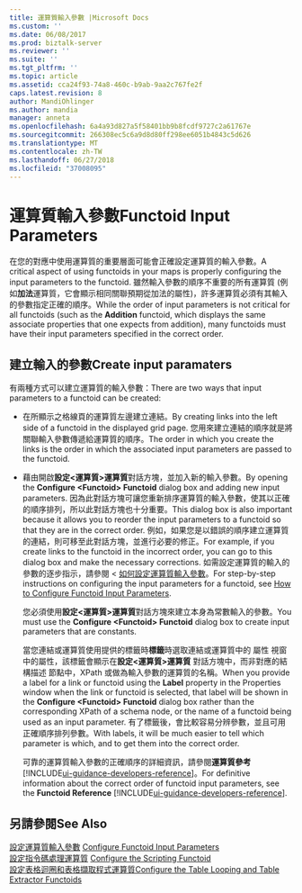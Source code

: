 ```yaml
---
title: 運算質輸入參數 |Microsoft Docs
ms.custom: ''
ms.date: 06/08/2017
ms.prod: biztalk-server
ms.reviewer: ''
ms.suite: ''
ms.tgt_pltfrm: ''
ms.topic: article
ms.assetid: cca24f93-74a8-460c-b9ab-9aa2c767fe2f
caps.latest.revision: 8
author: MandiOhlinger
ms.author: mandia
manager: anneta
ms.openlocfilehash: 6a4a93d827a5f58401bb9b8fcdf9727c2a61767e
ms.sourcegitcommit: 266308ec5c6a9d8d80ff298ee6051b4843c5d626
ms.translationtype: MT
ms.contentlocale: zh-TW
ms.lasthandoff: 06/27/2018
ms.locfileid: "37008095"
---
```

# <a name="functoid-input-parameters"></a><span data-ttu-id="8dc26-102">運算質輸入參數</span><span class="sxs-lookup"><span data-stu-id="8dc26-102">Functoid Input Parameters</span></span>
<span data-ttu-id="8dc26-103">在您的對應中使用運算質的重要層面可能會正確設定運算質的輸入參數。</span><span class="sxs-lookup"><span data-stu-id="8dc26-103">A critical aspect of using functoids in your maps is properly configuring the input parameters to the functoid.</span></span> <span data-ttu-id="8dc26-104">雖然輸入參數的順序不重要的所有運算質 (例如**加法**運算質，它會顯示相同關聯預期從加法的屬性)，許多運算質必須有其輸入的參數指定正確的順序。</span><span class="sxs-lookup"><span data-stu-id="8dc26-104">While the order of input parameters is not critical for all functoids (such as the **Addition** functoid, which displays the same associate properties that one expects from addition), many functoids must have their input parameters specified in the correct order.</span></span>  
  
## <a name="create-input-paramaters"></a><span data-ttu-id="8dc26-105">建立輸入的參數</span><span class="sxs-lookup"><span data-stu-id="8dc26-105">Create input paramaters</span></span>
 <span data-ttu-id="8dc26-106">有兩種方式可以建立運算質的輸入參數：</span><span class="sxs-lookup"><span data-stu-id="8dc26-106">There are two ways that input parameters to a functoid can be created:</span></span>  
  
- <span data-ttu-id="8dc26-107">在所顯示之格線頁的運算質左邊建立連結。</span><span class="sxs-lookup"><span data-stu-id="8dc26-107">By creating links into the left side of a functoid in the displayed grid page.</span></span> <span data-ttu-id="8dc26-108">您用來建立連結的順序就是將關聯輸入參數傳遞給運算質的順序。</span><span class="sxs-lookup"><span data-stu-id="8dc26-108">The order in which you create the links is the order in which the associated input parameters are passed to the functoid.</span></span>  
  
- <span data-ttu-id="8dc26-109">藉由開啟**設定\<運算質\>運算質**對話方塊，並加入新的輸入參數。</span><span class="sxs-lookup"><span data-stu-id="8dc26-109">By opening the **Configure \<Functoid\> Functoid** dialog box and adding new input parameters.</span></span> <span data-ttu-id="8dc26-110">因為此對話方塊可讓您重新排序運算質的輸入參數，使其以正確的順序排列，所以此對話方塊也十分重要。</span><span class="sxs-lookup"><span data-stu-id="8dc26-110">This dialog box is also important because it allows you to reorder the input parameters to a functoid so that they are in the correct order.</span></span> <span data-ttu-id="8dc26-111">例如，如果您是以錯誤的順序建立運算質的連結，則可移至此對話方塊，並進行必要的修正。</span><span class="sxs-lookup"><span data-stu-id="8dc26-111">For example, if you create links to the functoid in the incorrect order, you can go to this dialog box and make the necessary corrections.</span></span> <span data-ttu-id="8dc26-112">如需設定運算質的輸入的參數的逐步指示，請參閱 <<c0> [ 如何設定運算質輸入參數](../core/how-to-configure-functoid-input-parameters.md)。</span><span class="sxs-lookup"><span data-stu-id="8dc26-112">For step-by-step instructions on configuring the input parameters for a functoid, see [How to Configure Functoid Input Parameters](../core/how-to-configure-functoid-input-parameters.md).</span></span>  
  
  <span data-ttu-id="8dc26-113">您必須使用**設定\<運算質\>運算質**對話方塊來建立本身為常數輸入的參數。</span><span class="sxs-lookup"><span data-stu-id="8dc26-113">You must use the **Configure \<Functoid\> Functoid** dialog box to create input parameters that are constants.</span></span>  
  
  <span data-ttu-id="8dc26-114">當您連結或運算質使用提供的標籤時**標籤**時選取連結或運算質中的 屬性 視窗中的屬性，該標籤會顯示在**設定\<運算質\>運算質** 對話方塊中，而非對應的結構描述 節點中，XPath 或做為輸入參數的運算質的名稱。</span><span class="sxs-lookup"><span data-stu-id="8dc26-114">When you provide a label for a link or functoid using the **Label** property in the Properties window when the link or functoid is selected, that label will be shown in the **Configure \<Functoid\> Functoid** dialog box rather than the corresponding XPath of a schema node, or the name of a functoid being used as an input parameter.</span></span> <span data-ttu-id="8dc26-115">有了標籤後，會比較容易分辨參數，並且可用正確順序排列參數。</span><span class="sxs-lookup"><span data-stu-id="8dc26-115">With labels, it will be much easier to tell which parameter is which, and to get them into the correct order.</span></span>  
  
  <span data-ttu-id="8dc26-116">可靠的運算質輸入參數的正確順序的詳細資訊，請參閱**運算質參考** [!INCLUDE[ui-guidance-developers-reference](../includes/ui-guidance-developers-reference.md)]。</span><span class="sxs-lookup"><span data-stu-id="8dc26-116">For definitive information about the correct order of functoid input parameters, see the **Functoid Reference** [!INCLUDE[ui-guidance-developers-reference](../includes/ui-guidance-developers-reference.md)].</span></span>
  
## <a name="see-also"></a><span data-ttu-id="8dc26-117">另請參閱</span><span class="sxs-lookup"><span data-stu-id="8dc26-117">See Also</span></span>  
 <span data-ttu-id="8dc26-118">[設定運算質輸入參數](../core/how-to-configure-functoid-input-parameters.md) </span><span class="sxs-lookup"><span data-stu-id="8dc26-118">[Configure Functoid Input Parameters](../core/how-to-configure-functoid-input-parameters.md) </span></span>  
 <span data-ttu-id="8dc26-119">[設定指令碼處理運算質](../core/how-to-configure-the-scripting-functoid.md) </span><span class="sxs-lookup"><span data-stu-id="8dc26-119">[Configure the Scripting Functoid](../core/how-to-configure-the-scripting-functoid.md) </span></span>  
 [<span data-ttu-id="8dc26-120">設定表格迴圈和表格擷取程式運算質</span><span class="sxs-lookup"><span data-stu-id="8dc26-120">Configure the Table Looping and Table Extractor Functoids</span></span>](../core/how-to-configure-the-table-looping-and-table-extractor-functoids.md)